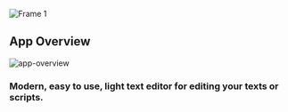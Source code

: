 
![Frame 1](https://github.com/DzoniCodec06/Texty-Editor/assets/60019990/3bbfc1cc-8d81-49ae-bc76-d9c30909e731)

## App Overview
![app-overview](https://github.com/DzoniCodec06/Texty-Editor/assets/60019990/7eb423d3-8418-4014-922c-8cbed8fec826)

### Modern, easy to use, light text editor for editing your texts or scripts. 
